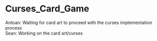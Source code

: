 # Curses_Card_Game
Antoan: Waiting for card art to proceed with the curses implementation process  
Sean: Working on the card art/curses
